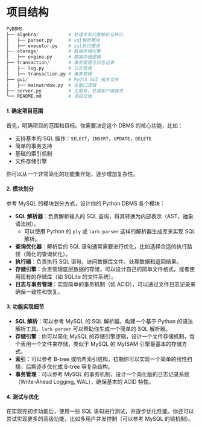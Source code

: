 # **项目结构**

```python
PyDBMS
├── algebra/           # 处理关系代数解析与执行
│   ├── parser.py      # sql解析模块
│   ├── executor.py    # sql执行模块
├── storage/           # 数据存储引擎
│   ├── engine.py      # 数据存储逻辑
├── transaction/       # 事务管理与日志记录
│   ├── log.py         # 日志管理
│   ├── transaction.py # 事务管理
├── gui/               # PyQt5 GUI 相关文件
│   ├── mainwindow.py  # 主窗口逻辑
├── server.py          # 主服务，处理客户端请求
└── README.md          # 项目文档
```

#### 1. **确定项目范围**

首先，明确项目的范围和目标。你需要决定这个 DBMS 的核心功能，比如：

- 支持基本的 SQL 操作：`SELECT`，`INSERT`，`UPDATE`，`DELETE`
- 简单的事务支持
- 基础的索引机制
- 文件存储引擎

你可以从一个非常简化的功能集开始，逐步增加复杂性。

#### 2. **模块划分**

参考 MySQL 的模块划分方式，设计你的 Python DBMS 各个模块：

- **SQL 解析器**：负责解析输入的 SQL 查询，将其转换为内部表示（AST，抽象语法树）。
  - 可以使用 Python 的 `ply` 或 `lark-parser` 这样的解析器生成库来实现 SQL 解析。
- **查询优化器**：解析后的 SQL 语句通常需要进行优化，比如选择合适的执行路径（简化的查询优化）。
- **执行器**：负责执行 SQL 语句，访问数据库文件、处理数据和返回结果。
- **存储引擎**：负责管理底层数据的存储，可以设计自己的简单文件格式，或者使用现有的存储库（如 SQLite 的文件系统）。
- **日志与事务管理**：实现简单的事务机制（如 ACID），可以通过文件日志记录来确保一致性和恢复。

#### 3. **功能实现细节**

- **SQL 解析**：可以参考 MySQL 的 SQL 解析器，构建一个基于 Python 的语法解析工具。`lark-parser` 可以帮助你生成一个简单的 SQL 解析器。
- **存储引擎**：你可以简化 MySQL 的存储引擎逻辑，设计一个文件存储机制，每个表用一个文件来存储，类似于 MySQL 的 MyISAM 引擎最基本的存储方式。
- **索引**：可以参考 B-tree 或哈希索引结构，初期你可以实现一个简单的线性扫描，后期逐步优化成 B-tree 等复杂结构。
- **事务管理**：可以参考 MySQL 的事务机制，设计一个简化版的日志记录系统（Write-Ahead Logging, WAL），确保基本的 ACID 特性。

#### 4. **测试与优化**

在实现完初步功能后，使用一些 SQL 语句进行测试，并逐步优化性能。你还可以尝试实现更多的高级功能，比如多用户并发控制（可以参考 MySQL 的锁机制）。